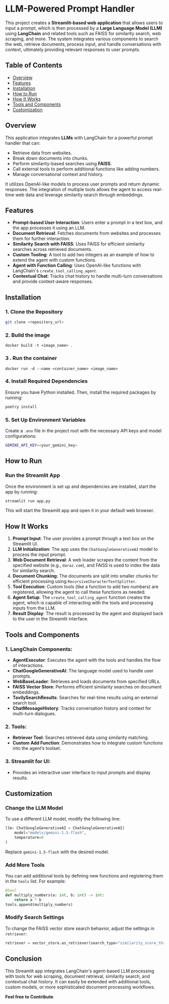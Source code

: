 # LLM-Powered Prompt Handler 

This project creates a **Streamlit-based web application** that allows users to input a prompt, which is then processed by a **Large Language Model (LLM)** using **LangChain** and related tools such as FAISS for similarity search, web scraping, and more. The system integrates various components to search the web, retrieve documents, process input, and handle conversations with context, ultimately providing relevant responses to user prompts.

## Table of Contents
- [Overview](#overview)
- [Features](#features)
- [Installation](#installation)
- [How to Run](#how-to-run)
- [How It Works](#how-it-works)
- [Tools and Components](#tools-and-components)
- [Customization](#customization)

## Overview

This application integrates **LLMs** with LangChain for a powerful prompt handler that can:
- Retrieve data from websites.
- Break down documents into chunks.
- Perform similarity-based searches using **FAISS**.
- Call external tools to perform additional functions like adding numbers.
- Manage conversational context and history.
  
It utilizes OpenAI-like models to process user prompts and return dynamic responses. The integration of multiple tools allows the agent to access real-time web data and leverage similarity search through embeddings.

## Features

- **Prompt-based User Interaction**: Users enter a prompt in a text box, and the app processes it using an LLM.
- **Document Retrieval**: Fetches documents from websites and processes them for further interaction.
- **Similarity Search with FAISS**: Uses FAISS for efficient similarity searches across retrieved documents.
- **Custom Tooling**: A tool to add two integers as an example of how to extend the agent with custom functions.
- **Agent with Function Calling**: Uses OpenAI-like functions with LangChain's `create_tool_calling_agent`.
- **Contextual Chat**: Tracks chat history to handle multi-turn conversations and provide context-aware responses.

## Installation

### 1. Clone the Repository
```bash
git clone <repository_url>
```
### 2. Build the image
```
docker build -t <image_name> .
```
### 3 . Run the container
```
docker run -d --name <container_name> <image_name>
```

### 4. Install Required Dependencies
Ensure you have Python installed. Then, install the required packages by running:
```bash
poetry install
```

### 5. Set Up Environment Variables
Create a `.env` file in the project root with the necessary API keys and model configurations:
```bash
GEMINI_API_KEY=<your_gemini_key>
```

## How to Run

### Run the Streamlit App
Once the environment is set up and dependencies are installed, start the app by running:

```bash
streamlit run app.py
```

This will start the Streamlit app and open it in your default web browser.

## How It Works

1. **Prompt Input**: The user provides a prompt through a text box on the Streamlit UI.
2. **LLM Initialization**: The app uses the `ChatGoogleGenerativeAI` model to process the input prompt.
3. **Web Document Retrieval**: A web loader scrapes the content from the specified website (e.g., `daraz.com`), and FAISS is used to index the data for similarity search.
4. **Document Chunking**: The documents are split into smaller chunks for efficient processing using `RecursiveCharacterTextSplitter`.
5. **Tool Execution**: Custom tools (like a function to add two numbers) are registered, allowing the agent to call these functions as needed.
6. **Agent Setup**: The `create_tool_calling_agent` function creates the agent, which is capable of interacting with the tools and processing inputs from the LLM.
7. **Result Display**: The result is processed by the agent and displayed back to the user in the Streamlit interface.

## Tools and Components

### 1. **LangChain Components**:
   - **AgentExecutor**: Executes the agent with the tools and handles the flow of interactions.
   - **ChatGoogleGenerativeAI**: The language model used to handle user prompts.
   - **WebBaseLoader**: Retrieves and loads documents from specified URLs.
   - **FAISS Vector Store**: Performs efficient similarity searches on document embeddings.
   - **TavilySearchResults**: Searches for real-time results using an external search tool.
   - **ChatMessageHistory**: Tracks conversation history and context for multi-turn dialogues.
   
### 2. **Tools**:
   - **Retriever Tool**: Searches retrieved data using similarity matching.
   - **Custom Add Function**: Demonstrates how to integrate custom functions into the agent’s toolset.

### 3. **Streamlit for UI**:
   - Provides an interactive user interface to input prompts and display results.
   
## Customization

### Change the LLM Model
To use a different LLM model, modify the following line:
```python
llm: ChatGoogleGenerativeAI = ChatGoogleGenerativeAI(
    model="models/gemini-1.5-flash",
    temperature=0
)
```
Replace `gemini-1.5-flash` with the desired model.

### Add More Tools
You can add additional tools by defining new functions and registering them in the `tools` list. For example:
```python
@tool
def multiply_numbers(a: int, b: int) -> int:
    return a * b
tools.append(multiply_numbers)
```

### Modify Search Settings
To change the FAISS vector store search behavior, adjust the settings in `retriever`:
```python
retriever = vector_store.as_retriever(search_type="similarity_score_threshold", search_kwargs={'score_threshold': 0.8})
```

## Conclusion

This Streamlit app integrates LangChain's agent-based LLM processing with tools for web scraping, document retrieval, similarity search, and contextual chat history. It can easily be extended with additional tools, custom models, or more sophisticated document processing workflows.


**Feel free to Contribute**
